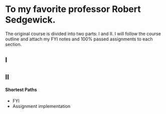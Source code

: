 # To my favorite professor Robert Sedgewick.
The original course is divided into two parts: I and II. I will follow the course outline and attach my FYI notes and 100% passed assignments to each section.
## I
## II
#### Shortest Paths
+ FYI
+ Assignment implementation
